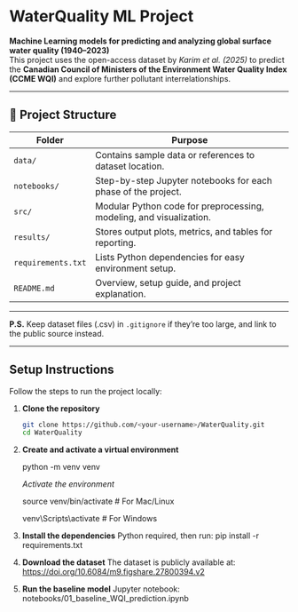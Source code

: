 # WaterQuality ML Project

**Machine Learning models for predicting and analyzing global surface water quality (1940–2023)**  
This project uses the open-access dataset by *Karim et al. (2025)* to predict the **Canadian Council of Ministers of the Environment Water Quality Index (CCME WQI)** and explore further pollutant interrelationships.

---

## 📁 Project Structure

| Folder | Purpose |
|--------|----------|
| `data/` | Contains sample data or references to dataset location. |
| `notebooks/` | Step-by-step Jupyter notebooks for each phase of the project. |
| `src/` | Modular Python code for preprocessing, modeling, and visualization. |
| `results/` | Stores output plots, metrics, and tables for reporting. |
| `requirements.txt` | Lists Python dependencies for easy environment setup. |
| `README.md` | Overview, setup guide, and project explanation. |

---

**P.S.** Keep dataset files (.csv) in `.gitignore` if they’re too large, and link to the public source instead.


---

## Setup Instructions

Follow the steps to run the project locally:

1. **Clone the repository**
   ```bash
   git clone https://github.com/<your-username>/WaterQuality.git
   cd WaterQuality

2. **Create and activate a virtual environment**

   python -m venv venv
   
   *Activate the environment*
  
   source venv/bin/activate      # For Mac/Linux

   venv\Scripts\activate         # For Windows

4. **Install the dependencies**
Python required, then run:
pip install -r requirements.txt

5. **Download the dataset**
The dataset is publicly available at:
https://doi.org/10.6084/m9.figshare.27800394.v2

6. **Run the baseline model**
Jupyter notebook:
notebooks/01_baseline_WQI_prediction.ipynb






